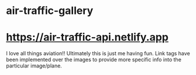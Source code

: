 # air-traffic-gallery
# https://air-traffic-api.netlify.app
I love all things aviation!! Ultimately this is just me having fun. Link tags have been implemented over the images to provide more specific info into the particular image/plane.
